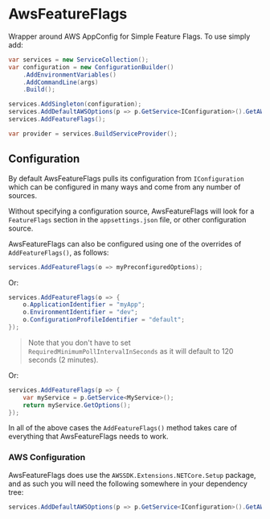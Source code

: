 # AwsFeatureFlags

Wrapper around AWS AppConfig for Simple Feature Flags.
To use simply add:
```csharp
var services = new ServiceCollection();
var configuration = new ConfigurationBuilder()
    .AddEnvironmentVariables()
    .AddCommandLine(args)
    .Build();

services.AddSingleton(configuration);
services.AddDefaultAWSOptions(p => p.GetService<IConfiguration>().GetAWSOptions());
services.AddFeatureFlags();

var provider = services.BuildServiceProvider();
```

## Configuration
By default AwsFeatureFlags pulls its configuration from `IConfiguration` which can be configured in many ways and come from any number of sources.

Without specifying a configuration source, AwsFeatureFlags will look for a `FeatureFlags` section in the `appsettings.json` file, or other configuration source.

AwsFeatureFlags can also be configured using one of the overrides of `AddFeatureFlags()`, as follows:
```csharp
services.AddFeatureFlags(o => myPreconfiguredOptions);
```

Or:
```csharp
services.AddFeatureFlags(o => {
    o.ApplicationIdentifier = "myApp";
    o.EnvironmentIdentifier = "dev";
    o.ConfigurationProfileIdentifier = "default";
});
```

> Note that you don't have to set `RequiredMinimumPollIntervalInSeconds` as it will default to 120 seconds (2 minutes).

Or:
```csharp
services.AddFeatureFlags(p => {
    var myService = p.GetService<MyService>();
    return myService.GetOptions();
});
```

In all of the above cases the `AddFeatureFlags()` method takes care of everything that AwsFeatureFlags needs to work.

### AWS Configuration
AwsFeatureFlags does use the `AWSSDK.Extensions.NETCore.Setup` package, and as such you will need the following somewhere in your dependency tree:
```csharp
services.AddDefaultAWSOptions(p => p.GetService<IConfiguration>().GetAWSOptions());
```